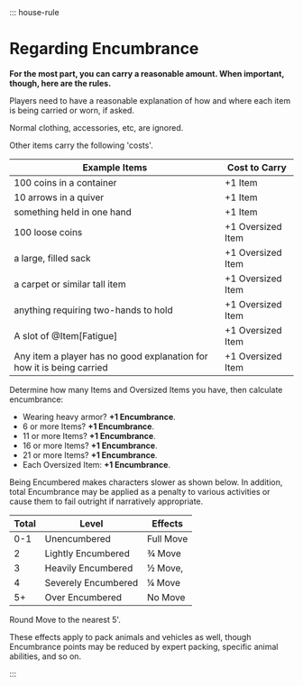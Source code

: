 <div class="ecr ecr-wrapper ecr-markeddown">
::: house-rule

# Regarding Encumbrance

**For the most part, you can carry a reasonable amount. When important, though, here are the rules.**

Players need to have a reasonable explanation of how and where each item is being carried or worn, if asked.

Normal clothing, accessories, etc, are ignored.

Other items carry the following 'costs'.

| Example Items                                                         | Cost to Carry     |
| --------------------------------------------------------------------- | ----------------- |
| 100 coins in a container                                              | +1 Item           |
| 10 arrows in a quiver                                                 | +1 Item           |
| something held in one hand                                            | +1 Item           |
| 100 loose coins                                                       | +1 Oversized Item |
| a large, filled sack                                                  | +1 Oversized Item |
| a carpet or similar tall item                                         | +1 Oversized Item |
| anything requiring two-hands to hold                                  | +1 Oversized Item |
| A slot of @Item[Fatigue]                                              | +1 Oversized Item |
| Any item a player has no good explanation for how it is being carried | +1 Oversized Item |

Determine how many Items and Oversized Items you have, then calculate encumbrance:

- Wearing heavy armor? **+1 Encumbrance**.
- 6 or more Items? **+1 Encumbrance**.
- 11 or more Items? **+1 Encumbrance**.
- 16 or more Items? **+1 Encumbrance**.
- 21 or more Items? **+1 Encumbrance**.
- Each Oversized Item: **+1 Encumbrance**.

Being Encumbered makes characters slower as shown below. In addition, total Encumbrance may be applied as a penalty to various activities or cause them to fail outright if narratively appropriate.

| Total | Level               | Effects   |
| ----- | ------------------- | --------- |
| 0-1   | Unencumbered        | Full Move |
| 2     | Lightly Encumbered  | ¾ Move    |
| 3     | Heavily Encumbered  | ½ Move,   |
| 4     | Severely Encumbered | ¼ Move    |
| 5+    | Over Encumbered     | No Move   |

Round Move to the nearest 5'.

These effects apply to pack animals and vehicles as well, though Encumbrance points may be reduced by expert packing, specific animal abilities, and so on.

:::
</div>